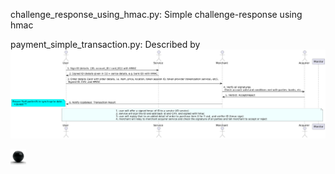challenge_response_using_hmac.py: Simple challenge-response using hmac

payment_simple_transaction.py: Described by 
![payment_simple_transaction.py](https://github.com/ursa-mikail/challenge_and_response/blob/main/images/where_challenge_responses_are_used_among_each_entity.png)

[<img src="./images/ball_black.png" width="25"/>](https://ursa-mikail.github.io/mikail-eliyah.github.io/)
